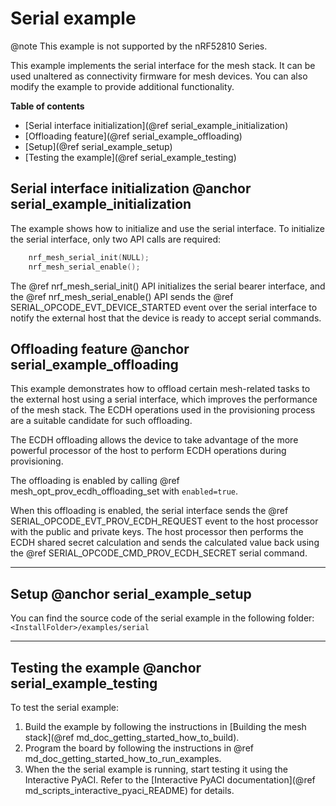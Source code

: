 # Serial example

@note This example is not supported by the nRF52810 Series.

This example implements the serial interface for the mesh stack. It can be used
unaltered as connectivity firmware for mesh devices. You can also modify the example
to provide additional functionality.

**Table of contents**
- [Serial interface initialization](@ref serial_example_initialization)
- [Offloading feature](@ref serial_example_offloading)
- [Setup](@ref serial_example_setup)
- [Testing the example](@ref serial_example_testing)

## Serial interface initialization @anchor serial_example_initialization

The example shows how to initialize and use the serial interface.
To initialize the serial interface, only two API calls are required:
```C
    nrf_mesh_serial_init(NULL);
    nrf_mesh_serial_enable();
```

The @ref nrf_mesh_serial_init() API initializes the serial bearer interface, and the
@ref nrf_mesh_serial_enable() API sends the @ref SERIAL_OPCODE_EVT_DEVICE_STARTED event over the
serial interface to notify the external host that the device is ready to accept serial commands.

## Offloading feature @anchor serial_example_offloading

This example demonstrates how to offload certain mesh-related tasks to the external host
using a serial interface, which improves the performance of the mesh stack.
The ECDH operations used in the provisioning process are a suitable candidate for such offloading.

The ECDH offloading allows the device to take advantage of the more powerful
processor of the host to perform ECDH operations during provisioning.

The offloading is enabled by calling @ref mesh_opt_prov_ecdh_offloading_set with `enabled=true`.

When this offloading is enabled, the serial interface sends
the @ref SERIAL_OPCODE_EVT_PROV_ECDH_REQUEST event to the host processor with the public
and private keys. The host processor then performs the ECDH shared secret calculation
and sends the calculated value back using the @ref SERIAL_OPCODE_CMD_PROV_ECDH_SECRET
serial command.

---

## Setup @anchor serial_example_setup

You can find the source code of the serial example in the following folder: `<InstallFolder>/examples/serial`

---

## Testing the example @anchor serial_example_testing

To test the serial example:
1. Build the example by following the instructions in
[Building the mesh stack](@ref md_doc_getting_started_how_to_build).
2. Program the board by following the instructions in
@ref md_doc_getting_started_how_to_run_examples.
3. When the the serial example is running, start testing it using the Interactive PyACI.
Refer to the [Interactive PyACI documentation](@ref md_scripts_interactive_pyaci_README)
for details.
